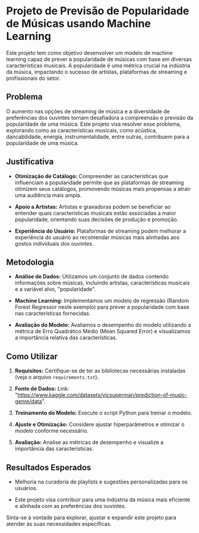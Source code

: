 # Projeto de Previsão de Popularidade de Músicas usando Machine Learning

Este projeto tem como objetivo desenvolver um modelo de machine learning capaz de prever a popularidade de músicas com base em diversas características musicais. A popularidade é uma métrica crucial na indústria da música, impactando o sucesso de artistas, plataformas de streaming e profissionais do setor.

## Problema

O aumento nas opções de streaming de música e a diversidade de preferências dos ouvintes tornam desafiadora a compreensão e previsão da popularidade de uma música. Este projeto visa resolver esse problema, explorando como as características musicais, como acústica, dancabilidade, energia, instrumentalidade, entre outras, contribuem para a popularidade de uma música.

## Justificativa

- **Otimização de Catálogo:** Compreender as características que influenciam a popularidade permite que as plataformas de streaming otimizem seus catálogos, promovendo músicas mais propensas a atrair uma audiência mais ampla.

- **Apoio a Artistas:** Artistas e gravadoras podem se beneficiar ao entender quais características musicais estão associadas a maior popularidade, orientando suas decisões de produção e promoção.

- **Experiência do Usuário:** Plataformas de streaming podem melhorar a experiência do usuário ao recomendar músicas mais alinhadas aos gostos individuais dos ouvintes.

## Metodologia

- **Análise de Dados:** Utilizamos um conjunto de dados contendo informações sobre músicas, incluindo artistas, características musicais e a variável alvo, "popularidade".

- **Machine Learning:** Implementamos um modelo de regressão (Random Forest Regressor neste exemplo) para prever a popularidade com base nas características fornecidas.

- **Avaliação do Modelo:** Avaliamos o desempenho do modelo utilizando a métrica de Erro Quadrático Médio (Mean Squared Error) e visualizamos a importância relativa das características.

## Como Utilizar

1. **Requisitos:** Certifique-se de ter as bibliotecas necessárias instaladas (veja o arquivo `requirements.txt`).
   
2. **Fonte de Dados:** Link: "https://www.kaggle.com/datasets/vicsuperman/prediction-of-music-genre/data".

3. **Treinamento do Modelo:** Execute o script Python para treinar o modelo.

4. **Ajuste e Otimização:** Considere ajustar hiperparâmetros e otimizar o modelo conforme necessário.

5. **Avaliação:** Analise as métricas de desempenho e visualize a importância das características.

## Resultados Esperados

- Melhoria na curadoria de playlists e sugestões personalizadas para os usuários.

- Este projeto visa contribuir para uma indústria da música mais eficiente e alinhada com as preferências dos ouvintes.

Sinta-se à vontade para explorar, ajustar e expandir este projeto para atender às suas necessidades específicas.
